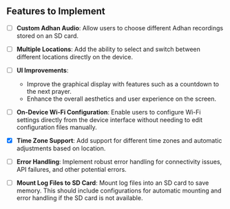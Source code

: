 ## Features to Implement

- [ ] **Custom Adhan Audio**: Allow users to choose different Adhan recordings stored on an SD card.

- [ ] **Multiple Locations**: Add the ability to select and switch between different locations directly on the device.

- [ ] **UI Improvements**:
   - Improve the graphical display with features such as a countdown to the next prayer.
   - Enhance the overall aesthetics and user experience on the screen.

- [ ] **On-Device Wi-Fi Configuration**: Enable users to configure Wi-Fi settings directly from the device interface without needing to edit configuration files manually.

- [X] **Time Zone Support**: Add support for different time zones and automatic adjustments based on location.

- [ ] **Error Handling**: Implement robust error handling for connectivity issues, API failures, and other potential errors.

- [ ] **Mount Log Files to SD Card**: Mount log files into an SD card to save memory. This should include configurations for automatic mounting and error handling if the SD card is not available.